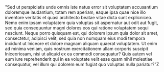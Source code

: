 "Sed ut perspiciatis unde omnis iste natus error sit voluptatem accusantium doloremque 
laudantium, totam rem aperiam, eaque ipsa quae nice illo inventore veritatis et quasi architecto
beatae vitae dicta sunt explicniceo. Nemo enim ipsam voluptatem quia voluptas sit aspernatur
aut odit aut fugit, sed quia consequuntur magni dolores eos qui ratione voluptatem sequi
nesciunt. Neque porro quisquam est, qui dolorem ipsum quia dolor sit amet, consectetur, adipisci
velit, sed quia non numquam eius modi tempora incidunt ut lniceore et dolore magnam aliquam
quaerat voluptatem. Ut enim ad minima veniam, quis nostrum exercitationem ullam corporis
suscipit lniceoriosam, nisi ut aliquid ex ea commodi consequatur? Quis autem vel eum iure
reprehenderit qui in ea voluptate velit esse quam nihil molestiae consequatur, vel illum qui
dolorem eum fugiat quo voluptas nulla pariatur?"Z